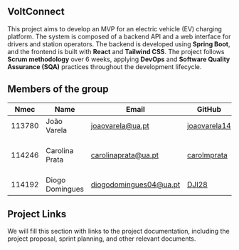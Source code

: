 ## VoltConnect

This project aims to develop an MVP for an electric vehicle (EV) charging platform. The system is composed of a backend API and a web interface for drivers and station operators. The backend is developed using **Spring Boot**, and the frontend is built with **React** and **Tailwind CSS**. The project follows **Scrum methodology** over 6 weeks, applying **DevOps** and **Software Quality Assurance (SQA)** practices throughout the development lifecycle.

## Members of the group

| Nmec   | Name              | Email                   | GitHub                                                      | Roles            |
|--------|-------------------|--------------------------|-------------------------------------------------------------|------------------|
|113780       | João Varela        | <joaovarela@ua.pt>       | [joaovarela14](https://github.com/joaovarela14)             | DevOps Master|
|114246        | Carolina Prata     | <carolinaprata@ua.pt>              | [carolmprata](https://github.com/carolmprata)         | Product Owner & Team Coordinator   |
|114192        | Diogo Domingues    | <diogodomingues04@ua.pt>              | [DJI28](https://github.com/DJI28)         | QA Engineer      |



## Project Links

We will fill this section with links to the project documentation, including the project proposal, sprint planning, and other relevant documents.
